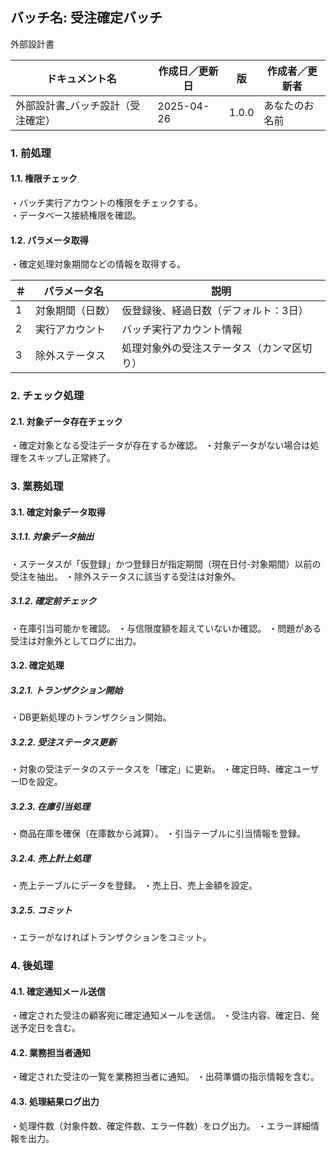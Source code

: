 ## バッチ名: 受注確定バッチ

外部設計書

| ドキュメント名 | 作成日／更新日 | 版 | 作成者／更新者 |
|---|---|---|---|
| 外部設計書_バッチ設計（受注確定） | 2025-04-26 | 1.0.0 | あなたのお名前 |

### 1. 前処理

#### 1.1. 権限チェック

・バッチ実行アカウントの権限をチェックする。  
・データベース接続権限を確認。

#### 1.2. パラメータ取得

・確定処理対象期間などの情報を取得する。

| ＃ | パラメータ名 | 説明 |
|---|---|---|
| 1 | 対象期間（日数） | 仮登録後、経過日数（デフォルト：3日） |
| 2 | 実行アカウント | バッチ実行アカウント情報 |
| 3 | 除外ステータス | 処理対象外の受注ステータス（カンマ区切り） |

### 2. チェック処理

#### 2.1. 対象データ存在チェック

・確定対象となる受注データが存在するか確認。
・対象データがない場合は処理をスキップし正常終了。

### 3. 業務処理

#### 3.1. 確定対象データ取得

##### 3.1.1. 対象データ抽出

・ステータスが「仮登録」かつ登録日が指定期間（現在日付-対象期間）以前の受注を抽出。
・除外ステータスに該当する受注は対象外。

##### 3.1.2. 確定前チェック

・在庫引当可能かを確認。
・与信限度額を超えていないか確認。
・問題がある受注は対象外としてログに出力。

#### 3.2. 確定処理

##### 3.2.1. トランザクション開始

・DB更新処理のトランザクション開始。

##### 3.2.2. 受注ステータス更新

・対象の受注データのステータスを「確定」に更新。
・確定日時、確定ユーザーIDを設定。

##### 3.2.3. 在庫引当処理

・商品在庫を確保（在庫数から減算）。
・引当テーブルに引当情報を登録。

##### 3.2.4. 売上計上処理

・売上テーブルにデータを登録。
・売上日、売上金額を設定。

##### 3.2.5. コミット

・エラーがなければトランザクションをコミット。

### 4. 後処理

#### 4.1. 確定通知メール送信

・確定された受注の顧客宛に確定通知メールを送信。
・受注内容、確定日、発送予定日を含む。

#### 4.2. 業務担当者通知

・確定された受注の一覧を業務担当者に通知。
・出荷準備の指示情報を含む。

#### 4.3. 処理結果ログ出力

・処理件数（対象件数、確定件数、エラー件数）をログ出力。
・エラー詳細情報を出力。